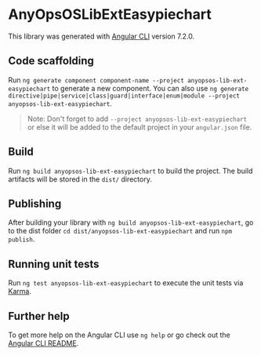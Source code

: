 # AnyOpsOSLibExtEasypiechart

This library was generated with [Angular CLI](https://github.com/angular/angular-cli) version 7.2.0.

## Code scaffolding

Run `ng generate component component-name --project anyopsos-lib-ext-easypiechart` to generate a new component. You can also use `ng generate directive|pipe|service|class|guard|interface|enum|module --project anyopsos-lib-ext-easypiechart`.
> Note: Don't forget to add `--project anyopsos-lib-ext-easypiechart` or else it will be added to the default project in your `angular.json` file. 

## Build

Run `ng build anyopsos-lib-ext-easypiechart` to build the project. The build artifacts will be stored in the `dist/` directory.

## Publishing

After building your library with `ng build anyopsos-lib-ext-easypiechart`, go to the dist folder `cd dist/anyopsos-lib-ext-easypiechart` and run `npm publish`.

## Running unit tests

Run `ng test anyopsos-lib-ext-easypiechart` to execute the unit tests via [Karma](https://karma-runner.github.io).

## Further help

To get more help on the Angular CLI use `ng help` or go check out the [Angular CLI README](https://github.com/angular/angular-cli/blob/master/README.md).
